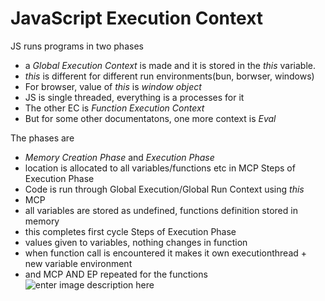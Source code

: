 # JavaScript Execution Context

 JS runs programs in two phases
 -  a *Global Execution Context* is made and it is stored in the *this* variable.
 - *this* is different for different run environments(bun, borwser, windows)
 - For browser, value of *this* is *window object*
 - JS is single threaded, everything is a processes for it
 - The other EC is *Function Execution Context*
 - But for some other documentatons, one more context is *Eval*

The phases are 
- *Memory Creation Phase* and *Execution Phase*
- location is allocated to all variables/functions etc in MCP
Steps of Execution Phase
- Code is run through Global Execution/Global Run Context using *this*
- MCP
- all variables are stored as undefined, functions definition stored in memory
- this completes first cycle
Steps of Execution Phase
- values given to variables, nothing changes in function
- when function call is encountered it makes it own executionthread + new variable environment
- and MCP AND EP repeated for the functions
![enter image description here](https://media.geeksforgeeks.org/wp-content/uploads/20201213102457/global.png)
